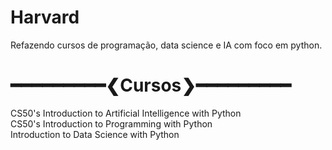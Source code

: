 # Harvard
Refazendo cursos de programação, data science e IA com foco em python.


# ━━━━━━━━━❮Cursos❯━━━━━━━━━

CS50's Introduction to Artificial Intelligence with Python
<br>
CS50's Introduction to Programming with Python
<br>
Introduction to Data Science with Python